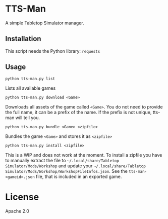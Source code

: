 # TTS-Man

A simple Tabletop Simulator manager.

## Installation

This script needs the Python library: `requests`

## Usage

```
python tts-man.py list
```

Lists all available games

```
python tts-man.py download <Game>
```

Downloads all assets of the game called `<Game>`. You do not need to provide the full name, it can be a prefix of the name. If the prefix is not unique, tts-man will tell you.

```
python tts-man.py bundle <Game> <zipfile>
```

Bundles the game `<Game>` and stores it as `<zipfile>`

```
python tts-man.py install <zipfile>
```

This is a WIP and does not work at the moment. To install a zipfile you have to manually extract the file to `~/.local/share/Tabletop Simulator/Mods/Workshop` and update your `~/.local/share/Tabletop Simulator/Mods/Workshop/WorkshopFileInfos.json`. See the `tts-man-<gameid>.json` file, that is included in an exported game.

# License

Apache 2.0
